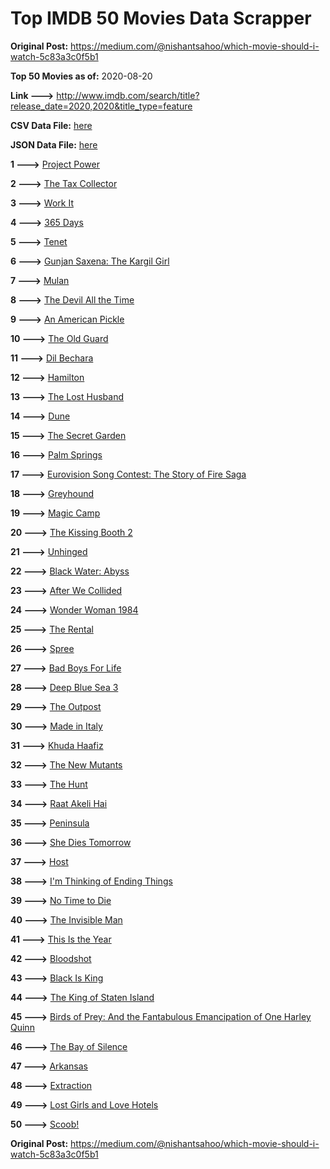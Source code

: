 # Top IMDB 50 Movies Data Scrapper

**Original Post:** https://medium.com/@nishantsahoo/which-movie-should-i-watch-5c83a3c0f5b1

**Top 50 Movies as of:** 2020-08-20

**Link --->** http://www.imdb.com/search/title?release_date=2020,2020&title_type=feature

**CSV Data File:** [here](/Data/data.csv)

**JSON Data File:** [here](/Data/data.json)

**1 --->** [Project Power](https://www.imdb.com/title/tt7550000/?ref_=adv_li_tt)

**2 --->** [The Tax Collector](https://www.imdb.com/title/tt8461224/?ref_=adv_li_tt)

**3 --->** [Work It](https://www.imdb.com/title/tt10276470/?ref_=adv_li_tt)

**4 --->** [365 Days](https://www.imdb.com/title/tt10886166/?ref_=adv_li_tt)

**5 --->** [Tenet](https://www.imdb.com/title/tt6723592/?ref_=adv_li_tt)

**6 --->** [Gunjan Saxena: The Kargil Girl](https://www.imdb.com/title/tt10350626/?ref_=adv_li_tt)

**7 --->** [Mulan](https://www.imdb.com/title/tt4566758/?ref_=adv_li_tt)

**8 --->** [The Devil All the Time](https://www.imdb.com/title/tt7395114/?ref_=adv_li_tt)

**9 --->** [An American Pickle](https://www.imdb.com/title/tt9059704/?ref_=adv_li_tt)

**10 --->** [The Old Guard](https://www.imdb.com/title/tt7556122/?ref_=adv_li_tt)

**11 --->** [Dil Bechara](https://www.imdb.com/title/tt8110330/?ref_=adv_li_tt)

**12 --->** [Hamilton](https://www.imdb.com/title/tt8503618/?ref_=adv_li_tt)

**13 --->** [The Lost Husband](https://www.imdb.com/title/tt4257940/?ref_=adv_li_tt)

**14 --->** [Dune](https://www.imdb.com/title/tt1160419/?ref_=adv_li_tt)

**15 --->** [The Secret Garden](https://www.imdb.com/title/tt2702920/?ref_=adv_li_tt)

**16 --->** [Palm Springs](https://www.imdb.com/title/tt9484998/?ref_=adv_li_tt)

**17 --->** [Eurovision Song Contest: The Story of Fire Saga](https://www.imdb.com/title/tt8580274/?ref_=adv_li_tt)

**18 --->** [Greyhound](https://www.imdb.com/title/tt6048922/?ref_=adv_li_tt)

**19 --->** [Magic Camp](https://www.imdb.com/title/tt3979300/?ref_=adv_li_tt)

**20 --->** [The Kissing Booth 2](https://www.imdb.com/title/tt9784456/?ref_=adv_li_tt)

**21 --->** [Unhinged](https://www.imdb.com/title/tt10059518/?ref_=adv_li_tt)

**22 --->** [Black Water: Abyss](https://www.imdb.com/title/tt7978672/?ref_=adv_li_tt)

**23 --->** [After We Collided](https://www.imdb.com/title/tt10362466/?ref_=adv_li_tt)

**24 --->** [Wonder Woman 1984](https://www.imdb.com/title/tt7126948/?ref_=adv_li_tt)

**25 --->** [The Rental](https://www.imdb.com/title/tt10003008/?ref_=adv_li_tt)

**26 --->** [Spree](https://www.imdb.com/title/tt11394332/?ref_=adv_li_tt)

**27 --->** [Bad Boys For Life](https://www.imdb.com/title/tt1502397/?ref_=adv_li_tt)

**28 --->** [Deep Blue Sea 3](https://www.imdb.com/title/tt11946300/?ref_=adv_li_tt)

**29 --->** [The Outpost](https://www.imdb.com/title/tt3833480/?ref_=adv_li_tt)

**30 --->** [Made in Italy](https://www.imdb.com/title/tt9207700/?ref_=adv_li_tt)

**31 --->** [Khuda Haafiz](https://www.imdb.com/title/tt7363104/?ref_=adv_li_tt)

**32 --->** [The New Mutants](https://www.imdb.com/title/tt4682266/?ref_=adv_li_tt)

**33 --->** [The Hunt](https://www.imdb.com/title/tt8244784/?ref_=adv_li_tt)

**34 --->** [Raat Akeli Hai](https://www.imdb.com/title/tt12567088/?ref_=adv_li_tt)

**35 --->** [Peninsula](https://www.imdb.com/title/tt8850222/?ref_=adv_li_tt)

**36 --->** [She Dies Tomorrow](https://www.imdb.com/title/tt11614912/?ref_=adv_li_tt)

**37 --->** [Host](https://www.imdb.com/title/tt12749596/?ref_=adv_li_tt)

**38 --->** [I'm Thinking of Ending Things](https://www.imdb.com/title/tt7939766/?ref_=adv_li_tt)

**39 --->** [No Time to Die](https://www.imdb.com/title/tt2382320/?ref_=adv_li_tt)

**40 --->** [The Invisible Man](https://www.imdb.com/title/tt1051906/?ref_=adv_li_tt)

**41 --->** [This Is the Year](https://www.imdb.com/title/tt8231202/?ref_=adv_li_tt)

**42 --->** [Bloodshot](https://www.imdb.com/title/tt1634106/?ref_=adv_li_tt)

**43 --->** [Black Is King](https://www.imdb.com/title/tt12607910/?ref_=adv_li_tt)

**44 --->** [The King of Staten Island](https://www.imdb.com/title/tt9686708/?ref_=adv_li_tt)

**45 --->** [Birds of Prey: And the Fantabulous Emancipation of One Harley Quinn](https://www.imdb.com/title/tt7713068/?ref_=adv_li_tt)

**46 --->** [The Bay of Silence](https://www.imdb.com/title/tt5617312/?ref_=adv_li_tt)

**47 --->** [Arkansas](https://www.imdb.com/title/tt9139586/?ref_=adv_li_tt)

**48 --->** [Extraction](https://www.imdb.com/title/tt8936646/?ref_=adv_li_tt)

**49 --->** [Lost Girls and Love Hotels](https://www.imdb.com/title/tt0920462/?ref_=adv_li_tt)

**50 --->** [Scoob!](https://www.imdb.com/title/tt3152592/?ref_=adv_li_tt)

**Original Post:** https://medium.com/@nishantsahoo/which-movie-should-i-watch-5c83a3c0f5b1

